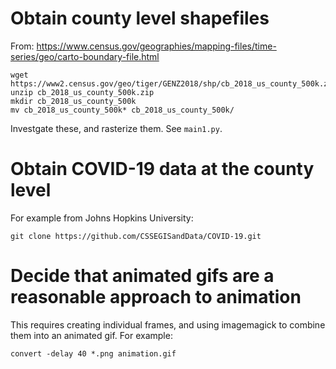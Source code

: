 # Obtain county level shapefiles

From: https://www.census.gov/geographies/mapping-files/time-series/geo/carto-boundary-file.html
```
wget https://www2.census.gov/geo/tiger/GENZ2018/shp/cb_2018_us_county_500k.zip
unzip cb_2018_us_county_500k.zip
mkdir cb_2018_us_county_500k
mv cb_2018_us_county_500k* cb_2018_us_county_500k/
```

Investgate these, and rasterize them.  See `main1.py`.

# Obtain COVID-19 data at the county level

For example from Johns Hopkins University:
```
git clone https://github.com/CSSEGISandData/COVID-19.git
```

# Decide that animated gifs are a reasonable approach to animation

This requires creating individual frames, and using imagemagick to combine them
into an animated gif.  For example:
```
convert -delay 40 *.png animation.gif
```

